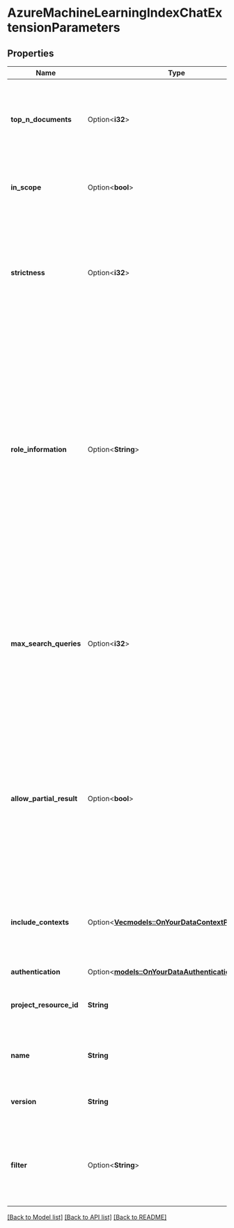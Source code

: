 # AzureMachineLearningIndexChatExtensionParameters

## Properties

Name | Type | Description | Notes
------------ | ------------- | ------------- | -------------
**top_n_documents** | Option<**i32**> | The configured top number of documents to feature for the configured query. | [optional]
**in_scope** | Option<**bool**> | Whether queries should be restricted to use of indexed data. | [optional]
**strictness** | Option<**i32**> | The configured strictness of the search relevance filtering. The higher of strictness, the higher of the precision but lower recall of the answer. | [optional]
**role_information** | Option<**String**> | Give the model instructions about how it should behave and any context it should reference when generating a response. You can describe the assistant's personality and tell it how to format responses. There's a 100 token limit for it, and it counts against the overall token limit. | [optional]
**max_search_queries** | Option<**i32**> | The max number of rewritten queries should be send to search provider for one user message. If not specified, the system will decide the number of queries to send. | [optional]
**allow_partial_result** | Option<**bool**> | If specified as true, the system will allow partial search results to be used and the request fails if all the queries fail. If not specified, or specified as false, the request will fail if any search query fails. | [optional][default to false]
**include_contexts** | Option<[**Vec<models::OnYourDataContextProperty>**](OnYourDataContextProperty.md)> | The included properties of the output context. If not specified, the default value is `citations` and `intent`. | [optional]
**authentication** | Option<[**models::OnYourDataAuthenticationOptions**](OnYourDataAuthenticationOptions.md)> |  | [optional]
**project_resource_id** | **String** | The resource ID of the Azure Machine Learning project. | 
**name** | **String** | The Azure Machine Learning vector index name. | 
**version** | **String** | The version of the Azure Machine Learning vector index. | 
**filter** | Option<**String**> | Search filter. Only supported if the Azure Machine Learning vector index is of type AzureSearch. | [optional]

[[Back to Model list]](../README.md#documentation-for-models) [[Back to API list]](../README.md#documentation-for-api-endpoints) [[Back to README]](../README.md)


